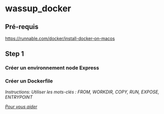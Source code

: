 # wassup_docker
## Pré-requis
https://runnable.com/docker/install-docker-on-macos

## Step 1 
### Créer un environnement node Express
### Créer un Dockerfile
*Instructions:*
*Utiliser les mots-clés : FROM, WORKDIR, COPY, RUN, EXPOSE, ENTRYPOINT*

*[Pour vous aider](https://docs.docker.com/engine/reference/builder/#environment-replacement)*
